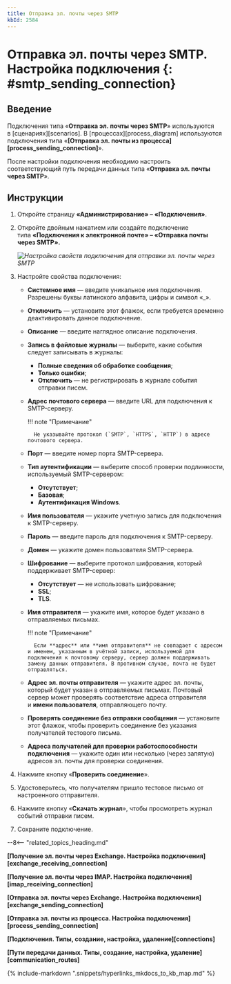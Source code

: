 ```yaml
---
title: Отправка эл. почты через SMTP
kbId: 2584
---
```


# Отправка эл. почты через SMTP. Настройка подключения {: #smtp_sending_connection}

## Введение

Подключения типа «**Отправка эл. почты через SMTP**» используются в [сценариях][scenarios]. В [процессах][process_diagram] используются подключения типа «**[Отправка эл. почты из процесса][process_sending_connection]**».

После настройки подключения необходимо настроить соответствующий путь передачи данных типа «**Отправка эл. почты через SMTP**».

## Инструкции

1. Откройте страницу **«Администрирование» – «Подключения»**.
2. Откройте двойным нажатием или создайте подключение типа ****«Подключения к электронной почте» – «Отправка почты через SMTP».****

    _![Настройка свойств подключения для отправки эл. почты через SMTP](smtp_sending_connection_settings.png)_

3. Настройте свойства подключения:

    - **Системное имя** — введите уникальное имя подключения. Разрешены буквы латинского алфавита, цифры и символ «_».
    - **Отключить** — установите этот флажок, если требуется временно деактивировать данное подключение.
    - **Описание** — введите наглядное описание подключения.
    - **Запись в файловые журналы** — выберите, какие события следует записывать в журналы:

        - **Полные сведения об обработке сообщения**;
        - **Только ошибки**;
        - **Отключить** — не регистрировать в журнале события отправки писем.

    - **Адрес почтового сервера** — введите URL для подключения к SMTP-серверу.

        !!! note "Примечание"

            Не указывайте протокол (`SMTP`, `HTTPS`, `HTTP`) в адресе почтового сервера.

    - **Порт** — введите номер порта SMTP-сервера.
    - **Тип аутентификации** — выберите способ проверки подлинности, используемый SMTP-сервером:

        - **Отсутствует**;
        - **Базовая**;
        - **Аутентификация Windows**.

    - **Имя пользователя** — укажите учетную запись для подключения к SMTP-серверу.
    - **Пароль** — введите пароль для подключения к SMTP-серверу.
    - **Домен** — укажите домен пользователя SMTP-сервера.
    - **Шифрование** — выберите протокол шифрования, который поддерживает SMTP-сервер:

        - **Отсутствует** — не использовать шифрование;
        - **SSL**;
        - **TLS**.

    - **Имя отправителя** — укажите имя, которое будет указано в отправляемых письмах.

        !!! note "Примечание"

            Если **адрес** или **имя отправителя** не совпадает с адресом и именем, указанным в учётной записи, используемой для подключения к почтовому серверу, сервер должен поддерживать замену данных отправителя. В противном случае, почта не будет отправляться.

    - **Адрес эл. почты отправителя** — укажите адрес эл. почты, который будет указан в отправляемых письмах. Почтовый сервер может проверять соответствие адреса отправителя и **имени пользователя**, отправляющего почту.
    - **Проверять соединение без отправки сообщения** — установите этот флажок, чтобы проверить соединение без указания получателей тестового письма.
    - **Адреса получателей для проверки работоспособности подключения** — укажите один или несколько (через запятую) адресов эл. почты для проверки соединения.

4. Нажмите кнопку «**Проверить соединение**».
5. Удостоверьтесь, что получателям пришло тестовое письмо от настроенного отправителя.
6. Нажмите кнопку «**Скачать журнал**», чтобы просмотреть журнал событий отправки писем.
7. Сохраните подключение.

--8<-- "related_topics_heading.md"

**[Получение эл. почты через Exchange. Настройка подключения][exchange_receiving_connection]**

**[Получение эл. почты через IMAP. Настройка подключения][imap_receiving_connection]**

**[Отправка эл. почты через Exchange. Настройка подключения][exchange_sending_connection]**

**[Отправка эл. почты из процесса. Настройка подключения][process_sending_connection]**

**[Подключения. Типы, создание, настройка, удаление][connections]**

**[Пути передачи данных. Типы, создание, настройка, удаление][communication_routes]**

{%
include-markdown ".snippets/hyperlinks_mkdocs_to_kb_map.md"
%}
